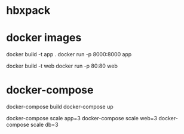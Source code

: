 # hbxpack


# docker images

docker build -t app .
docker run -p 8000:8000 app

docker build -t web
docker run -p 80:80 web

# docker-compose
docker-compose build
docker-compose up

docker-compose scale app=3
docker-compose scale web=3
docker-compose scale db=3
